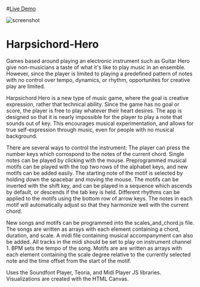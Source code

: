 #[Live Demo](https://douglasdev.github.io/projects/harpsichordHero/index.html)

![screenshot](https://i.ibb.co/VtLwQ9x/screenshot.png)

# Harpsichord-Hero

Games based around playing an electronic instrument such as Guitar Hero give non-musicians a taste of what it's like to play music in an ensemble. However, since the player is limited to playing a predefined pattern of notes with no control over tempo, dynamics, or rhythm, opportunites for creative play are limited. 

Harpsichord Hero is a new type of music game, where the goal is creative expression, rather that technical ability. Since the game has no goal or score, the player is free to play whatever their heart desires. The app is designed so that it is nearly impossible for the player to play a note that sounds out of key. This encourages musical experimentation, and allows for true self-expression through music, even for people with no musical background.

There are several ways to control the instrument: The player can press the number keys which corrospond to the notes of the current chord. Single notes can be played by clicking with the mouse. Preprogrammed musical motifs can be played with the top two rows of the alphabet keys, and new motifs can be added easily. The starting note of the motif is selected by holding down the spacebar and moving the mouse. The motifs can be inverted with the shift key, and can be played in a sequence which ascends by default, or descends if the tab key is held. Different rhythms can be applied to the motifs using the bottom row of arrow keys. The notes in each motif will automatically adjust so that they harmonize well with the current chord.

New songs and motifs can be programmed into the scales_and_chord.js file. The songs are written as arrays with each element containing a chord, duration, and scale. A midi file containing musical accompanyment can also be added. All tracks in the midi should be set to play on instrument channel 1. BPM sets the tempo of the song. Motifs are are written as arrays with each element containing the scale degree relative to the currently selected note and the time offset from the start of the motif.

Uses the Soundfont Player, Teoria, and Midi Player JS libraries. Visualizations are created with the HTML Canvas.
